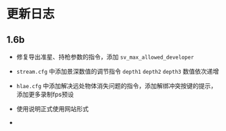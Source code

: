 # 更新日志

## 1.6b

- 修复导出准星、持枪参数的指令，添加 `sv_max_allowed_developer`

- `stream.cfg` 中添加景深数值的调节指令 `depth1` `depth2` `depth3` 数值依次递增

- `hlae.cfg` 中添加解决远处物体消失问题的指令，添加解绑冲突按键的提示，添加更多录制fps预设

- 使用说明正式使用网站形式

- 
